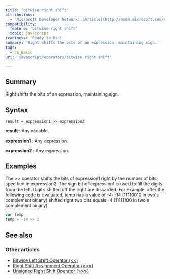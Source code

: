 ```yaml
---
title: 'bitwise right shift'
attributions:
  - 'Microsoft Developer Network: [Article](http://msdn.microsoft.com/en-us/library/ie/5s9e947e(v=vs.94).aspx)'
compatibility:
  feature: 'bitwise right shift'
  topic: javascript
readiness: 'Ready to Use'
summary: 'Right shifts the bits of an expression, maintaining sign.'
tags:
  - JS_Basic
uri: 'javascript/operators/bitwise right shift'

---
```

## Summary

Right shifts the bits of an expression, maintaining sign.

## Syntax

    result = expression1 >> expression2

**result**
:   Any variable.

**expression1**
:   Any expression.

**expression2**
:   Any expression.

## Examples

The \>\> operator shifts the bits of expression1 right by the number of bits specified in expression2. The sign bit of expression1 is used to fill the digits from the left. Digits shifted off the right are discarded. For example, after the following code is evaluated, temp has a value of -4: -14 (11110010 in two's complement binary) shifted right two bits equals -4 (11111100 in two's complement binary).

``` js
var temp
temp = -14 >> 2
```

## See also

### Other articles

-   [Bitwise Left Shift Operator (\<\<)](/javascript/operators/bitwise_left_shift)
-   [Right Shift Assignment Operator (\>\>=)](/javascript/operators/right_shift_assignment)
-   [Unsigned Right Shift Operator (\>\>\>)](/javascript/operators/unsigned_right_shift)

